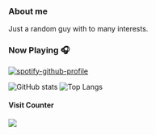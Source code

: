 ### About me
Just a random guy with to many interests.

### Now Playing 🎧

[![spotify-github-profile](https://spotify-github-profile.kittinanx.com/api/view?uid=11153174870&cover_image=true&theme=default&show_offline=true&background_color=ddc29b&interchange=true&bar_color=cff5a5&bar_color_cover=false)](https://spotify-github-profile.kittinanx.com/api/view?uid=11153174870&redirect=true)
<br/>

![GitHub stats](https://github-readme-stats.vercel.app/api?username=CodingNossel&show_icons=true&theme=synthwave&include_all_commits=true)
![Top Langs](https://github-readme-stats.vercel.app/api/top-langs/?username=CodingNossel&layout=compact)

#### Visit Counter
![](https://komarev.com/ghpvc/?username=CodingNossel&abbreviated=true&style=plastic&color=orange)
<!--
**CodingNossel/CodingNossel** is a ✨ _special_ ✨ repository because its `README.md` (this file) appears on your GitHub profile.

Here are some ideas to get you started:

- 🔭 I’m currently working on ...
- 🌱 I’m currently learning ...
- 👯 I’m looking to collaborate on ...
- 🤔 I’m looking for help with ...
- 💬 Ask me about ...
- 📫 How to reach me: ...
- 😄 Pronouns: ...
- ⚡ Fun fact: ...
-->

